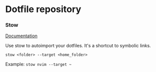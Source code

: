 # Dotfile repository
### Stow 
[Documentation](https://github.com/aspiers/stow)

Use stow to autoimport your dotfiles.
It's a shortcut to symbolic links.
```
stow <folder> --target <home_folder>
```
Example: `stow nvim --target ~`


  
